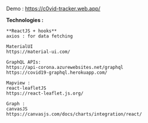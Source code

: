 Demo : https://c0vid-tracker.web.app/

**Technologies :**

	**ReactJS + hooks**
	axios : for data fetching

	MaterialUI
	https://material-ui.com/

	GraphQL APIs:
	https://api-corona.azurewebsites.net/graphql
	https://covid19-graphql.herokuapp.com/

	Mapview :
	react-leafletJS
	https://react-leaflet.js.org/

	Graph :
	canvasJS
	https://canvasjs.com/docs/charts/integration/react/
